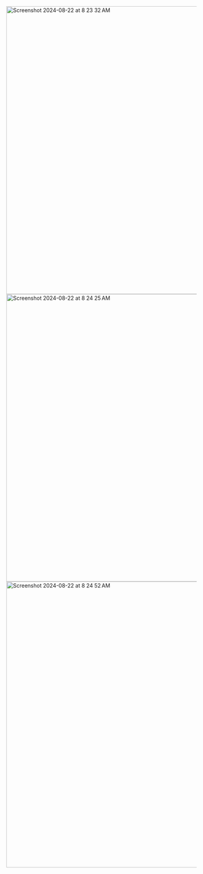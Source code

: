 <img width="762" alt="Screenshot 2024-08-22 at 8 23 32 AM" src="https://github.com/user-attachments/assets/83db1cd5-9cb2-4ebd-8311-c25a2eec9126">

<img width="761" alt="Screenshot 2024-08-22 at 8 24 25 AM" src="https://github.com/user-attachments/assets/e967c578-59c4-47cf-97f3-2e5ce7068cd8">

<img width="757" alt="Screenshot 2024-08-22 at 8 24 52 AM" src="https://github.com/user-attachments/assets/03c91458-8dc8-4892-991a-74bbd4eaf7bb">
